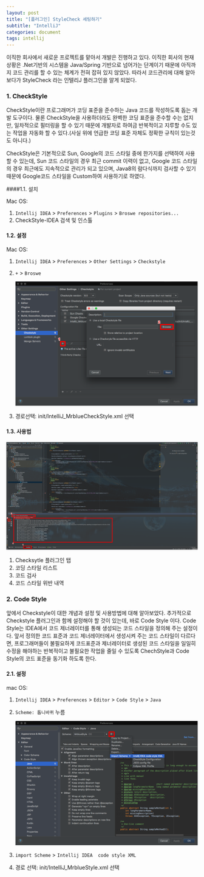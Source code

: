 ```yaml
---
layout: post
title: "[플러그인] StyleCheck 세팅하기"
subtitle: "IntelliJ"
categories: document
tags: intellij
---
```




이직한 회사에서 새로운 프로젝트를 맡아서 개발은 진행하고 있다. 이직한 회사의 현재 상황은 .Net기반의 시스템을 Java/Spring 기반으로 넘어가는 단계이기 때문에 아직까지 코드 관리를 할 수 있는 체계가 전혀 잡혀 있지 않았다. 따라서 코드관리에 대해 알아보다가 StyleCheck 라는 인텔리J 플러그인을 알게 되었다.

### 1. CheckStyle

CheckStyle이란 프로그래머가 코딩 표준을 준수하는 Java 코드를 작성하도록 돕는 개발 도구이다.  물론 CheckStyle을 사용하더라도 완벽한 코딩 표준을 준수할 수는 없지만, 일차적으로 필터링을 할 수 있기 때문에 개발자로 하여금 반복적이고 지루할 수도 있는 작업을 자동화 할 수 있다.(사실 위에 언급한 코딩  표준 자체도 정확한 규칙이 있는것도 아니다.)

CheckStyle은 기본적으로 Sun, Google의 코드 스타일 중에 한가지를 선택하여 사용할 수 있는데, Sun 코드 스타일의 경우 최근 commit 이력이 없고, Google 코드 스타일의 경우 최근에도 지속적으로 관리가 되고 있으며, Java8의 람다식까지 검사할 수 있기 때문에 Google코드 스타일을 Custom하여 사용하기로 하였다.

####1.1. 설치

Mac OS:

1. `Intellij IDEA` > `Preferences` > `Plugins` > `Broswe repositories...` 
2. CheckStyle-IDEA 검색 및 인스톨

#### 1.2. 설정

Mac OS:

1. `Intellij IDEA` > `Preferences` > `Other Settings` > `Checkstyle`

2. `+` > `Broswe`

   ![1](./img/20180119_01_01.png)

3. 경로선택: init/IntelliJ_MrblueCheckStyle.xml 선택

#### 1.3. 사용법

![2](./img/20180119_01_02.png)

1. Checksytle 플러그인  탭
2. 코딩 스타일 리스트
3. 코드 검사
4. 코드 스타일 위반 내역





### 2. Code Style

앞에서 Checkstyle이 대한 개념과 설정 및 사용방법에 대해 알아보았다. 추가적으로 Checkstyle 플러그인과 함께 설정해야 할 것이 있는데, 바로 Code Style 이다. Code Style는 IDEA에서 코드 제너레이터를 통해 생성되는 코드 스타일을 정의해 주는 설정이다. 앞서 정의한 코드 표준과 코드 제너레이터에서 생성시켜 주는 코드 스타일이 다르다면, 프로그래머들이 불필요하게 코드표준과 제너레이터로 생성된 코드 스타일을 일일히 수정을 해야하는 반복적이고 불필요한 작업을 줄일 수 있도록 ChechStyle과 Code Style의 코드 표준을 동기화 하도록 한다.

#### 2.1. 설정

mac OS:

1. `Intellij IDEA` > `Preferences` > `Editor` > `Code Style` > `Java`

2. `Scheme: 톱니바퀴` 누름

   ![3](./img/20180119_01_03.png)

3. `import Scheme` > `Intellij IDEA  code style XML`

4. 경로 선택: init/IntelliJ_MrblueStyle.xml 선택

   ​